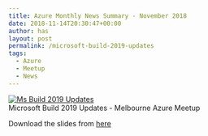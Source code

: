```yaml
---
title: Azure Monthly News Summary - November 2018
date: 2018-11-14T20:30:47+00:00
author: has
layout: post
permalink: /microsoft-build-2019-updates
tags:
  - Azure
  - Meetup
  - News
---
```


<a href="/wp-content/uploads/2019/05/Ms_Build_2019_Updates.pptx">
  <img src="/wp-content/uploads/2019/05/ms-build.png" alt="Ms Build 2019 Updates" /> <br />
</a>
<span>Microsoft Build 2019 Updates - Melbourne Azure Meetup</span>

Download the slides from <a href="/wp-content/uploads/2019/05/Ms_Build_2019_Updates.pptx">here</a>
